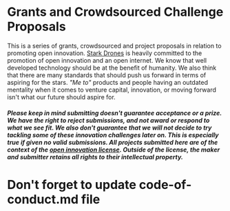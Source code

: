 # Grants and Crowdsourced Challenge Proposals
This is a series of grants, crowdsourced and project proposals in relation to promoting open innovation. [Stark Drones](https://www.starkdrones.org) is heavily committed to the promotion of open innovation and an open internet. We know that well developed technology should be at the benefit of humanity. We also think that there are many standards that should push us forward in terms of aspiring for the stars. *"Me to"* products and people having an outdated mentality when it comes to venture capital, innovation, or moving forward isn't what our future should aspire for.

##### Please keep in mind submitting doesn't guarantee acceptance or a prize. We have the right to reject submissions, and not award or respond to what we see fit. We also don't guarantee that we will not decide to try tackling some of these innovation challenges later on. This is especially true if given no valid submissions. All projects submitted here are of the context of the [open innovation license](https://github.com/StarkDrones/OIN). Outside of the license, the maker and submitter retains all rights to their intellectual property.

# Don't forget to update code-of-conduct.md file

